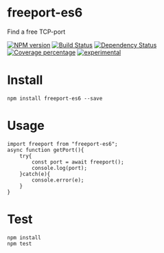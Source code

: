 # freeport-es6

Find a free TCP-port

[![NPM version][npm-image]][npm-url] [![Build Status][travis-image]][travis-url] [![Dependency Status][daviddm-image]][daviddm-url] [![Coverage percentage][coveralls-image]][coveralls-url]
[![experimental](http://badges.github.io/stability-badges/dist/experimental.svg)](http://github.com/badges/stability-badges)

# Install

    npm install freeport-es6 --save

# Usage

    import freeport from "freeport-es6";
    async function getPort(){
        try{
            const port = await freeport();
            console.log(port);
        }catch(e){
            console.error(e);
        }
    }

# Test

    npm install
    npm test

[npm-image]: https://badge.fury.io/js/freeport-es6.svg
[npm-url]: https://npmjs.org/package/freeport-es6
[travis-image]: https://travis-ci.org/arvitaly/freeport-es6.svg?branch=master
[travis-url]: https://travis-ci.org/arvitaly/freeport-es6
[daviddm-image]: https://david-dm.org/arvitaly/freeport-es6.svg?theme=shields.io
[daviddm-url]: https://david-dm.org/arvitaly/freeport-es6
[coveralls-image]: https://coveralls.io/repos/arvitaly/freeport-es6/badge.svg
[coveralls-url]: https://coveralls.io/r/arvitaly/freeport-es6